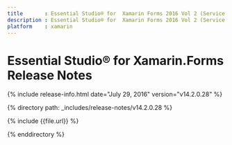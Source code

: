 ```yaml
---
title       : Essential Studio® for  Xamarin Forms 2016 Vol 2 (Service Pack 1)Release Notes
description : Essential Studio® for  Xamarin Forms 2016 Vol 2 (Service Pack 1)Release Notes
platform    : xamarin
---
```


# Essential Studio® for  Xamarin.Forms Release Notes

{% include release-info.html date="July 29, 2016" version="v14.2.0.28" %} 

{% directory path: _includes/release-notes/v14.2.0.28 %}

{% include {{file.url}} %}

{% enddirectory %}